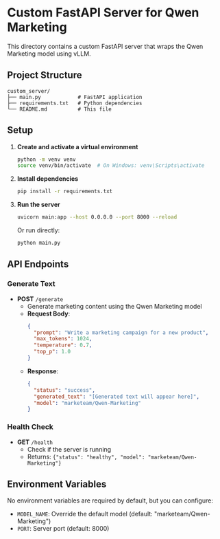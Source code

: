# Custom FastAPI Server for Qwen Marketing

This directory contains a custom FastAPI server that wraps the Qwen Marketing model using vLLM.

## Project Structure

```
custom_server/
├── main.py            # FastAPI application
├── requirements.txt   # Python dependencies
└── README.md          # This file
```

## Setup

1. **Create and activate a virtual environment**
   ```bash
   python -m venv venv
   source venv/bin/activate  # On Windows: venv\Scripts\activate
   ```

2. **Install dependencies**
   ```bash
   pip install -r requirements.txt
   ```

3. **Run the server**
   ```bash
   uvicorn main:app --host 0.0.0.0 --port 8000 --reload
   ```
   Or run directly:
   ```bash
   python main.py
   ```

## API Endpoints

### Generate Text
- **POST** `/generate`
  - Generate marketing content using the Qwen Marketing model
  - **Request Body**:
    ```json
    {
      "prompt": "Write a marketing campaign for a new product",
      "max_tokens": 1024,
      "temperature": 0.7,
      "top_p": 1.0
    }
    ```
  - **Response**:
    ```json
    {
      "status": "success",
      "generated_text": "[Generated text will appear here]",
      "model": "marketeam/Qwen-Marketing"
    }
    ```

### Health Check
- **GET** `/health`
  - Check if the server is running
  - Returns: `{"status": "healthy", "model": "marketeam/Qwen-Marketing"}`

## Environment Variables

No environment variables are required by default, but you can configure:
- `MODEL_NAME`: Override the default model (default: "marketeam/Qwen-Marketing")
- `PORT`: Server port (default: 8000)
